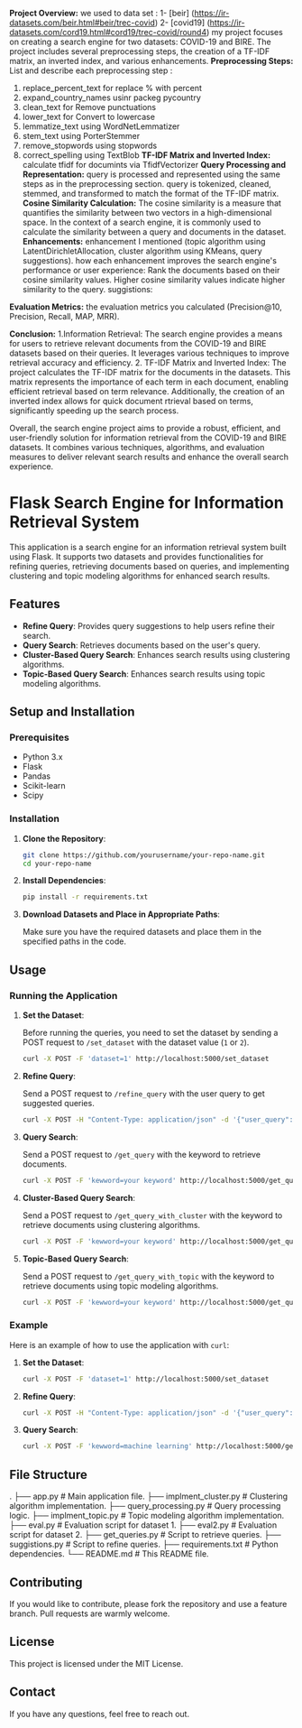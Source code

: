 **Project Overview:**
we used to data set :
1- [beir] (https://ir-datasets.com/beir.html#beir/trec-covid)
2- [covid19] (https://ir-datasets.com/cord19.html#cord19/trec-covid/round4)
my project focuses on creating a search engine for two datasets: COVID-19 and BIRE.
The project includes several preprocessing steps, the creation of a TF-IDF matrix, an inverted index, and various enhancements.
**Preprocessing Steps:**
List and describe each preprocessing step :
1. replace_percent_text for replace % with percent
2. expand_country_names usinr packeg pycountry
3. clean_text for Remove punctuations
4. lower_text for Convert to lowercase
5. lemmatize_text using WordNetLemmatizer
6. stem_text using PorterStemmer
7. remove_stopwords using stopwords
8. correct_spelling using TextBlob
**TF-IDF Matrix and Inverted Index:**
calculate tfidf for documints via TfidfVectorizer 
**Query Processing and Representation:**
query is processed and represented using the same steps as in the preprocessing section.
query is tokenized, cleaned, stemmed, and transformed to match the format of the TF-IDF matrix.
**Cosine Similarity Calculation:**
The cosine similarity is a measure that quantifies the similarity between two vectors in a high-dimensional space. In the context of a search engine, it is commonly used to calculate the similarity between a query and documents in the dataset.
**Enhancements:**
enhancement I mentioned (topic algorithm using LatentDirichletAllocation, cluster algorithm using KMeans, query suggestions).
 how each enhancement improves the search engine's performance or user experience:
 Rank the documents based on their cosine similarity values. Higher cosine similarity values indicate higher similarity to the query.
 suggistions:
 

 
 
 
**Evaluation Metrics:**
 the evaluation metrics you calculated (Precision@10, Precision, Recall, MAP, MRR).
 
 

 **Conclusion:**
1.Information Retrieval: The search engine provides a means for users to retrieve relevant documents from the COVID-19 and BIRE datasets based on their queries.     It leverages various techniques to improve retrieval accuracy and efficiency.
2. TF-IDF Matrix and Inverted Index: The project calculates the TF-IDF matrix for the documents in the datasets. This matrix represents the importance of each        term in each document, enabling efficient retrieval based on term relevance. Additionally, the creation of an inverted index allows for quick document     rtrieval based on terms, significantly speeding up the search process.
 
 Overall, the search engine project aims to provide a robust, efficient, and user-friendly solution for information retrieval from the COVID-19 and BIRE datasets. It combines various techniques, algorithms, and evaluation measures to deliver relevant search results and enhance the overall search experience.







 # Flask Search Engine for Information Retrieval System

This application is a search engine for an information retrieval system built using Flask. It supports two datasets and provides functionalities for refining queries, retrieving documents based on queries, and implementing clustering and topic modeling algorithms for enhanced search results.

## Features

- **Refine Query**: Provides query suggestions to help users refine their search.
- **Query Search**: Retrieves documents based on the user's query.
- **Cluster-Based Query Search**: Enhances search results using clustering algorithms.
- **Topic-Based Query Search**: Enhances search results using topic modeling algorithms.

## Setup and Installation

### Prerequisites

- Python 3.x
- Flask
- Pandas
- Scikit-learn
- Scipy

### Installation

1. **Clone the Repository**:

    ```sh
    git clone https://github.com/yourusername/your-repo-name.git
    cd your-repo-name
    ```

2. **Install Dependencies**:

    ```sh
    pip install -r requirements.txt
    ```

3. **Download Datasets and Place in Appropriate Paths**:

    Make sure you have the required datasets and place them in the specified paths in the code.

## Usage

### Running the Application

1. **Set the Dataset**:

    Before running the queries, you need to set the dataset by sending a POST request to `/set_dataset` with the dataset value (`1` or `2`).

    ```sh
    curl -X POST -F 'dataset=1' http://localhost:5000/set_dataset
    ```

2. **Refine Query**:

    Send a POST request to `/refine_query` with the user query to get suggested queries.

    ```sh
    curl -X POST -H "Content-Type: application/json" -d '{"user_query": "your query"}' http://localhost:5000/refine_query
    ```

3. **Query Search**:

    Send a POST request to `/get_query` with the keyword to retrieve documents.

    ```sh
    curl -X POST -F 'kewword=your keyword' http://localhost:5000/get_query
    ```

4. **Cluster-Based Query Search**:

    Send a POST request to `/get_query_with_cluster` with the keyword to retrieve documents using clustering algorithms.

    ```sh
    curl -X POST -F 'kewword=your keyword' http://localhost:5000/get_query_with_cluster
    ```

5. **Topic-Based Query Search**:

    Send a POST request to `/get_query_with_topic` with the keyword to retrieve documents using topic modeling algorithms.

    ```sh
    curl -X POST -F 'kewword=your keyword' http://localhost:5000/get_query_with_topic
    ```

### Example

Here is an example of how to use the application with `curl`:

1. **Set the Dataset**:

    ```sh
    curl -X POST -F 'dataset=1' http://localhost:5000/set_dataset
    ```

2. **Refine Query**:

    ```sh
    curl -X POST -H "Content-Type: application/json" -d '{"user_query": "machine learning"}' http://localhost:5000/refine_query
    ```

3. **Query Search**:

    ```sh
    curl -X POST -F 'kewword=machine learning' http://localhost:5000/get_query
    ```

## File Structure



.
├── app.py # Main application file.
├── implment_cluster.py # Clustering algorithm implementation.
├── query_processing.py # Query processing logic.
├── implment_topic.py # Topic modeling algorithm implementation.
├── eval.py # Evaluation script for dataset 1.
├── eval2.py # Evaluation script for dataset 2.
├── get_queries.py # Script to retrieve queries.
├── suggistions.py # Script to refine queries.
├── requirements.txt # Python dependencies.
└── README.md # This README file.






## Contributing

If you would like to contribute, please fork the repository and use a feature branch. Pull requests are warmly welcome.

## License

This project is licensed under the MIT License.

## Contact

If you have any questions, feel free to reach out.



